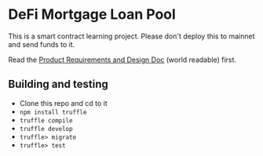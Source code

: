 # DeFi Mortgage Loan Pool

This is a smart contract learning project. Please don't deploy this to mainnet and send funds to it.

Read the [Product Requirements and Design Doc](https://docs.google.com/document/d/1EZ1SoP9kl1L90_EaJSYGKylWlR6BzvtWr8Uwg2COdcM) (world readable) first.

## Building and testing

* Clone this repo and cd to it
* `npm install truffle`
* `truffle compile`
* `truffle develop`
* `truffle> migrate`
* `truffle> test`
